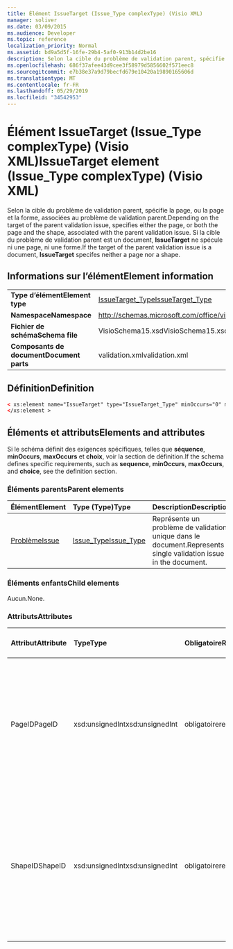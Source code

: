```yaml
---
title: Élément IssueTarget (Issue_Type complexType) (Visio XML)
manager: soliver
ms.date: 03/09/2015
ms.audience: Developer
ms.topic: reference
localization_priority: Normal
ms.assetid: bd9a5d5f-16fe-29b4-5af0-913b14d2be16
description: Selon la cible du problème de validation parent, spécifie la page, ou la page et la forme, associées au problème de validation parent. Si la cible du problème de validation parent est un document, IssueTarget ne spécule ni une page, ni une forme.
ms.openlocfilehash: 686f37afee43d9cee3f58979d5856602f571eec8
ms.sourcegitcommit: e7b38e37a9d79becfd679e10420a19890165606d
ms.translationtype: MT
ms.contentlocale: fr-FR
ms.lasthandoff: 05/29/2019
ms.locfileid: "34542953"
---
```

# <a name="issuetarget-element-issue_type-complextype-visio-xml"></a><span data-ttu-id="7e8b1-104">Élément IssueTarget (Issue_Type complexType) (Visio XML)</span><span class="sxs-lookup"><span data-stu-id="7e8b1-104">IssueTarget element (Issue_Type complexType) (Visio XML)</span></span>

<span data-ttu-id="7e8b1-105">Selon la cible du problème de validation parent, spécifie la page, ou la page et la forme, associées au problème de validation parent.</span><span class="sxs-lookup"><span data-stu-id="7e8b1-105">Depending on the target of the parent validation issue, specifies either the page, or both the page and the shape, associated with the parent validation issue.</span></span> <span data-ttu-id="7e8b1-106">Si la cible du problème de validation parent est un document, **IssueTarget** ne spécule ni une page, ni une forme.</span><span class="sxs-lookup"><span data-stu-id="7e8b1-106">If the target of the parent validation issue is a document, **IssueTarget** specifes neither a page nor a shape.</span></span> 
  
## <a name="element-information"></a><span data-ttu-id="7e8b1-107">Informations sur l’élément</span><span class="sxs-lookup"><span data-stu-id="7e8b1-107">Element information</span></span>

|||
|:-----|:-----|
|<span data-ttu-id="7e8b1-108">**Type d’élément**</span><span class="sxs-lookup"><span data-stu-id="7e8b1-108">**Element type**</span></span> <br/> |[<span data-ttu-id="7e8b1-109">IssueTarget_Type</span><span class="sxs-lookup"><span data-stu-id="7e8b1-109">IssueTarget_Type</span></span>](issuetarget_type-complextypevisio-xml.md) <br/> |
|<span data-ttu-id="7e8b1-110">**Namespace**</span><span class="sxs-lookup"><span data-stu-id="7e8b1-110">**Namespace**</span></span> <br/> |http://schemas.microsoft.com/office/visio/2012/main  <br/> |
|<span data-ttu-id="7e8b1-111">**Fichier de schéma**</span><span class="sxs-lookup"><span data-stu-id="7e8b1-111">**Schema file**</span></span> <br/> |<span data-ttu-id="7e8b1-112">VisioSchema15.xsd</span><span class="sxs-lookup"><span data-stu-id="7e8b1-112">VisioSchema15.xsd</span></span>  <br/> |
|<span data-ttu-id="7e8b1-113">**Composants de document**</span><span class="sxs-lookup"><span data-stu-id="7e8b1-113">**Document parts**</span></span> <br/> |<span data-ttu-id="7e8b1-114">validation.xml</span><span class="sxs-lookup"><span data-stu-id="7e8b1-114">validation.xml</span></span>  <br/> |
   
## <a name="definition"></a><span data-ttu-id="7e8b1-115">Définition</span><span class="sxs-lookup"><span data-stu-id="7e8b1-115">Definition</span></span>

```XML
< xs:element name="IssueTarget" type="IssueTarget_Type" minOccurs="0" maxOccurs="1" >
</xs:element >
```

## <a name="elements-and-attributes"></a><span data-ttu-id="7e8b1-116">Éléments et attributs</span><span class="sxs-lookup"><span data-stu-id="7e8b1-116">Elements and attributes</span></span>

<span data-ttu-id="7e8b1-117">Si le schéma définit des exigences spécifiques, telles que **séquence**, **minOccurs**, **maxOccurs** et **choix**, voir la section de définition.</span><span class="sxs-lookup"><span data-stu-id="7e8b1-117">If the schema defines specific requirements, such as **sequence**, **minOccurs**, **maxOccurs**, and **choice**, see the definition section.</span></span> 
  
### <a name="parent-elements"></a><span data-ttu-id="7e8b1-118">Éléments parents</span><span class="sxs-lookup"><span data-stu-id="7e8b1-118">Parent elements</span></span>

|<span data-ttu-id="7e8b1-119">**Élément**</span><span class="sxs-lookup"><span data-stu-id="7e8b1-119">**Element**</span></span>|<span data-ttu-id="7e8b1-120">**Type (Type)**</span><span class="sxs-lookup"><span data-stu-id="7e8b1-120">**Type**</span></span>|<span data-ttu-id="7e8b1-121">**Description**</span><span class="sxs-lookup"><span data-stu-id="7e8b1-121">**Description**</span></span>|
|:-----|:-----|:-----|
|[<span data-ttu-id="7e8b1-122">Problème</span><span class="sxs-lookup"><span data-stu-id="7e8b1-122">Issue</span></span>](issue-element-issues_type-complextypevisio-xml.md) <br/> |[<span data-ttu-id="7e8b1-123">Issue_Type</span><span class="sxs-lookup"><span data-stu-id="7e8b1-123">Issue_Type</span></span>](issue_type-complextypevisio-xml.md) <br/> |<span data-ttu-id="7e8b1-124">Représente un problème de validation unique dans le document.</span><span class="sxs-lookup"><span data-stu-id="7e8b1-124">Represents a single validation issue in the document.</span></span>  <br/> |
   
### <a name="child-elements"></a><span data-ttu-id="7e8b1-125">Éléments enfants</span><span class="sxs-lookup"><span data-stu-id="7e8b1-125">Child elements</span></span>

<span data-ttu-id="7e8b1-126">Aucun.</span><span class="sxs-lookup"><span data-stu-id="7e8b1-126">None.</span></span>
  
### <a name="attributes"></a><span data-ttu-id="7e8b1-127">Attributs</span><span class="sxs-lookup"><span data-stu-id="7e8b1-127">Attributes</span></span>

|<span data-ttu-id="7e8b1-128">**Attribut**</span><span class="sxs-lookup"><span data-stu-id="7e8b1-128">**Attribute**</span></span>|<span data-ttu-id="7e8b1-129">**Type**</span><span class="sxs-lookup"><span data-stu-id="7e8b1-129">**Type**</span></span>|<span data-ttu-id="7e8b1-130">**Obligatoire**</span><span class="sxs-lookup"><span data-stu-id="7e8b1-130">**Required**</span></span>|<span data-ttu-id="7e8b1-131">**Description**</span><span class="sxs-lookup"><span data-stu-id="7e8b1-131">**Description**</span></span>|<span data-ttu-id="7e8b1-132">**Valeurs possibles**</span><span class="sxs-lookup"><span data-stu-id="7e8b1-132">**Possible values**</span></span>|
|:-----|:-----|:-----|:-----|:-----|
|<span data-ttu-id="7e8b1-133">PageID</span><span class="sxs-lookup"><span data-stu-id="7e8b1-133">PageID</span></span>  <br/> |<span data-ttu-id="7e8b1-134">xsd:unsignedInt</span><span class="sxs-lookup"><span data-stu-id="7e8b1-134">xsd:unsignedInt</span></span>  <br/> |<span data-ttu-id="7e8b1-135">obligatoire</span><span class="sxs-lookup"><span data-stu-id="7e8b1-135">required</span></span>  <br/> |<span data-ttu-id="7e8b1-136">Spécifie l’identificateur unique de la page associée au problème de validation parent.</span><span class="sxs-lookup"><span data-stu-id="7e8b1-136">Specifies the unique identifier of the page that is associated with the parent validation issue.</span></span> <span data-ttu-id="7e8b1-137">Si la cible est le document, la valeur PageID peut être 0xFFFFFFFF.</span><span class="sxs-lookup"><span data-stu-id="7e8b1-137">If the target is the document, the PageID value can be 0xFFFFFFFF.</span></span>  <br/> |<span data-ttu-id="7e8b1-138">Valeurs du type xsd:unsignedInt.</span><span class="sxs-lookup"><span data-stu-id="7e8b1-138">Values of the xsd:unsignedInt type.</span></span>  <br/> |
|<span data-ttu-id="7e8b1-139">ShapeID</span><span class="sxs-lookup"><span data-stu-id="7e8b1-139">ShapeID</span></span>  <br/> |<span data-ttu-id="7e8b1-140">xsd:unsignedInt</span><span class="sxs-lookup"><span data-stu-id="7e8b1-140">xsd:unsignedInt</span></span>  <br/> |<span data-ttu-id="7e8b1-141">obligatoire</span><span class="sxs-lookup"><span data-stu-id="7e8b1-141">required</span></span>  <br/> |<span data-ttu-id="7e8b1-142">Spécifie l’identificateur unique de la forme associée au problème de validation parent.</span><span class="sxs-lookup"><span data-stu-id="7e8b1-142">Specifies the unique identifier of the shape that is associated with the parent validation issue.</span></span> <span data-ttu-id="7e8b1-143">Si la cible est le document ou une page, la valeur ShapeID peut être 0xFFFFFFFF.</span><span class="sxs-lookup"><span data-stu-id="7e8b1-143">If the target is the document or a page, the ShapeID value can be 0xFFFFFFFF.</span></span>  <br/> |<span data-ttu-id="7e8b1-144">Valeurs du type xsd:unsignedInt.</span><span class="sxs-lookup"><span data-stu-id="7e8b1-144">Values of the xsd:unsignedInt type.</span></span>  <br/> |
   

